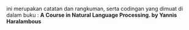 ini merupakan catatan dan rangkuman, serta codingan yang dimuat di dalam buku : <b>A Course in Natural Language Processing. by Yannis Haralambous</b>
